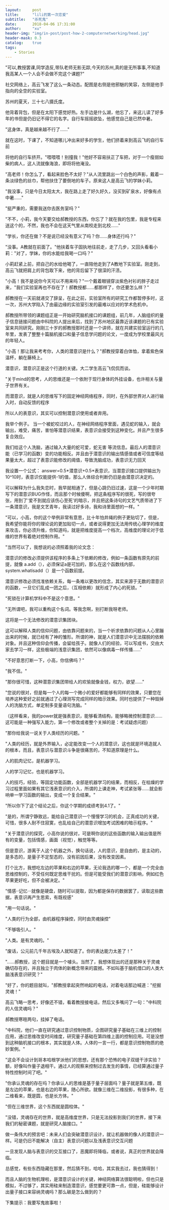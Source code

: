 ```yaml
---
layout:     post
title:      "lili的第一次恋爱"
subtitle:   "杀死鬼"
date:       2018-04-06 17:31:00
author:     "xu"
header-img: "img/in-post/post-how-2-computernetworking/head.jpg"
header-mask: 0.3
catalog:    true
tags:
    - Stories
---
```

&quot;可以,教授罢课,同学造反,带队老师无影无踪,今天的苏州,真的是无所事事,不知道我高某人一个人会不会做不完这个课题?&quot;

社交网络上，高云飞发了这么一条动态。配图是右侧是他邪魅的笑容，左侧是他手指向的全空的实验室。

苏州的夏天，三十七八摄氏度。

他背着背包，但是在太阳下感觉好热。左手边是什么湖，他忘了，来这儿读了好多年的书但是仍旧记不得它的名字。自行车摇摇欲坠，他感觉自己是已然中暑。

&quot;这身体，真是越来越不行了……&quot;

就在这时，下课了，不知道哪儿冲出来好多的学生，他们挤着来到高云飞的自行车前

将他的自行车挤开。&quot;喂喂喂！别撞我！&quot;他好不容易扶正了车把，对于一个瘦弱如柴的病人，这人流就像海浪，即将将他淹没。

 &quot;高老师！你怎么了，看起来脸色不太好？&quot;从人流里跳出一个白色的声影，戴着一条淡绿色的丝巾，帮他扶住了要倒地的车子。原来这人是高云飞的学妹小莉。

 &quot;我没事，只是今日太阳太大，我在路上走了好久好久，没买到矿泉水，好像有点中暑……&quot;

 &quot;挺严重的，需要我送你去医务室吗？&quot;

 &quot;不不，小莉，我今天要交给郝教授的东西，你忘了？就在我的包里，我是专程来送这个的，不然，我也不会在这天气里从南校走到北校……&quot;

 &quot;学长，你还在做？不是说已经没有意义了吗？你……身体还行吗？&quot;

 &quot;没事。A教就在前面了。&quot;他扶着车子固执地往前走，走了几步，又回头看看小莉：&quot;对了，学妹，你的水能给我喝一口吗？&quot;

 小莉赶紧上前，把自己的水给他喝了，一直陪他走到了A教地下实验室。刚走到，高云飞就把肩上的背包取下来，他的背后留下了很深的汗渍。

 &quot;小高！我不是说你今天可以不用来吗？&quot;一个戴着眼镜穿淡紫色衬衫的胖子走过来，&quot;我们实验室再也不存在了！郝教授都……都那样了，你还要怎么样？&quot;

 郝教授在一天前就递交了辞呈，在此之前，实验室所有的研究工作都暂停多时，这一次，苏州大学陷入了由最边缘的实验室引发的最难以应对的学术危机中。

 郝教授所带领的课题组正是一开始研究脑机接口的课题组，前几年，人脑组织的量子信息链接问题由中科院的人提出来后，找到了苏州地区最靠近该课题的已有实验室来共同研究。刚刚三十岁的郝教授那时还是一个讲师，就在共建实验室运行的几年里，发表了整整十篇脑机接口和量子信息学问题的论文，一度成为学校里最风光的年轻人。

 &quot;小高！那让我来考考你，人类的潜意识是什么？&quot;郝教授穿着白体恤，拿着紫色保温杯，躺在藤椅上。

 潜意识，潜意识正是这个行道的关键。大二学生高云飞侃侃而谈。

&quot;关于mind的思考，人的思维还是一个依附于现行身体的外挂设备，也许相关与量子世界有关。

而潜意识，就是人的思维写下的固定神经网络程序，同时，在外部世界对人进行输入时，自动反馈的程序

所以人的表意识，其实可以控制潜意识使用或者弃用。

我举个例子。 当一个被蛇咬过的人，在神经网络程序里面，遇见蛇的输入，就会输出，难受，痛苦，害怕等潜意识结果，表意识会接受到这种变化。并且产生很多复合效应。

我们给这个人洗脑，通过输入大量的蛇可爱，蛇无害 等流信息。最后人的潜意识能（已学习的函数）变的功能相反。并且由于潜意识的输出情感值或者可信度等结果量太大，超过了表意识能修改的阈值，导致洗脑成功，表意识无力回天

我设置一个公式： answer=0.5\*潜意识+0.5\*表意识，当潜意识接口提供输出为10^10时，表意识仅能提供-1的值，那么人体综合判断仍旧是由潜意识决定的。

可以解释为什么我失恋时，我早就相通了，但是心跳仍旧过速，这是一个少年时期写下的潜意识BUG作怪，而且那个时候傻啊，把这条程序写的很死，写的很夸张，用到了&#39;爱不到就应该伤心至死&#39;的暗示，并且把这条诗句的文艺气质带进了下一条潜意识，我是文艺青年，我读过好多诗，我和诗里面想的一样。&quot;

&quot;可以，小高，你的这个举例非常有意思，比十年怕井绳的例子更贴切了，但是，我希望你能将你的理论说的更加贴切一点，或者说得更加无法用传统心理学的维度来攻击，你必须升维，你知道吗，就是把维度提高一个档次，高维度的理论对于低维的世界有着绝对控制作用。&quot;

&quot;当然可以了，我想说的必须照着我的论文念：

潜意识的修改必须提供该程序的多条上下依赖的修改，例如一条函数有原先的前提，就像 a.add（），必须保证a是可加的，那么在这个函数线内部，system.whatisadd（）是一个函数前提。

潜意识修改必须找准依赖关系，每一条难以更改的信念，其实来源于无数的潜意识的函数，一旦它们乱成一团之后，（互相依赖）就形成了内心的死锁。&quot;

&quot;死锁在计算机学科中不是这个意思。&quot;

&quot;无所谓吧，我可以重构这个名词。等我念啊，别打断我呀老师。

这将是一个无法修改的潜意识集团块。

这可以解释人类的信仰问题，由依靠问题来的，当一个祈求依靠的问题从人心里蹦出来的时候，就已经有了神的雏形。所谓的神，就是人们潜意识中无法摆脱的依赖对象。并且这种信仰会传播，会留给孩子。就像人们的经验，可以写成书，交由大家去学习一样，这些极端的浅意识集团，依然可以像病毒一样传播……&quot;

&quot;不好意思打断一下，小高，你信佛吗？&quot;

&quot;我不信。&quot;

&quot;那你很可惜，这种潜意识集团带给人的欢愉就像金钱，权力，欲望……&quot;

&quot;您说的很对，但是每一个人的每一个微小的爱好都能够有同样的效果，只要您在培养这种爱好之前就通过了心理测写完成同样的暗示效果。同时也提供了一种毁掉人的洗脑方式，单定制多变量语句洗脑。&quot;

（这样看来，我的power就是强表意识，能够看清结构，能够略微控制潜意识……这可能是一种强写入能力，第一个修改或者整个关掉的是：考试疑虑问题）

&quot;那你给我说一说关于人类经历的问题。&quot;

&quot;人类的经历，就是外界输入，必定能改变一个人的潜意识，这也就是环境造就人的根本，而且，表意识与潜意识斗争是很痛苦的，不知道原理是什么。

人的肌肉记忆，是机器学习。

人的学习记忆，也是机器学习。

人的技巧，经验，等固定功能函数，全部是机器学习的结果，而相反，在枯燥的学习过程里面如果有其它浅表意识的介入，所谓的上课走神，考试紧张等……就会影响单一学习函数的输出，变成一个复合结果。&quot;

&quot;所以你下了这个结论之后，你这个学期的成绩考到4.1了。&quot;

&quot;是的，所谓宁静致远，能给自己潜意识一个慢慢学习的机会，正真成功的关键，可惜，很多人耐不住寂寞，也乱给自己的潜意识增加考试困难的暗示程序。&quot;

&quot;关于潜意识的探究，小高你说的很对，可是啊你说的这些函数的输入输出值是所有的变量，包括情感，画面（视觉），触觉等等。

但是意识，游离于人这个机器之外，换句话说，人的意识，是自由的，是主动的，是多态的，是量子不定型态的，没有前因后果，没有改变因素。

 打个比方，我想吃左边的苹果和右边的苹果，无论我选的哪一个，都是一个完全由思维控制的，不受任何既定思维干扰的。但是可能受我们的潜意识影响，例如红色苹果更好吃，但不会被决定。&quot;

&quot;情感··记忆···就像是硬盘，随时可以提取，因为都是保存的数据罢了，读取这些数据，表意识再产生思索，有既视感&quot;

&quot;用一句话说。&quot;

&quot;人类的行为全部，由机器程序操控，同时由灵魂操控&quot;

&quot;不够吸引人。&quot;

&quot;人类。是有灵魂的。&quot;

&quot;废话，公元前几千年古埃及人就知道了。你的表达能力太差了！&quot;

&quot;……郝教授，这个题目就是一个噱头。当然了，我想体现出的还是那种关于灵魂确切存在的，并且独立于肉体的新概念带来的震撼。不如叫基于脑机借口的人类大脑浅表意识研究？&quot;

&quot;好了，你的题目就叫，&quot;郝教授拿起突然响起的电话，对着电话那边喊道：&quot;挖掘灵魂！&quot;

高云飞略一思考，好像还不错，看着教授接电话，然后又多嘴问了一句：&quot;中科院的人信灵魂吗？&quot;

郝教授寒暄两句，挂掉了电话。

&quot;中科院，他们一直在研究通过意识控制物质，企图研究量子基础在三维上的控制应用，通过思维改变时间维度，研究量子基础在第四维上面的控制应用。可是没想到这种脑机接口的根本，其实就是人体。人体的一言一行，都是意识控制物质的绝妙案例。&quot;

&quot;这会不会设计到哥本哈根学派他们的思想，还有那个恐怖的电子双缝干涉实验？额，好像叫作量子退相干。通过人的观察来控制过去发生的事情，已经算通过量子特性控制时间了吧。&quot;

&quot;你承认灵魂的存在吗？你承认人的思维是基于量子层面吗？量子就是第五维，既是左边的苹果，也是右边的苹果，随心所欲。就像三维在二维投影，有很多种，在二维看来，既是圆，也是长方体。&quot;

&quot;但在三维世界，这个东西就是圆柱体。&quot;

&quot;没错，灵魂存在的世界，就是高维度世界，只是无法投影到我们的世界，接下来我们的秘密课题，就是研究人脑接口。&quot;



做一条伟大的预言吧：未来人们会突破潜意识设计，就让机器做的像人的潜意识一样。可是仍旧不能解决（自主）表意识问题以及浅表意识交互问题

一旦发现人脑与表意识的交互接口了，恶魔即将降临，或者说，真正的世界就会降临。



总感觉，有些东西隐藏在那里，然后猜不到，哈哈，其实我去过，我也猜得到！



而且人脑的生物机理啦，是潜意识设计的关键，神经网络算法很聪明啦，但也只是模拟，不过够了，其实用硅来制造潜意识，感觉要更可靠一点，但是，硅能够设计出量子接口来容纳灵魂吗？那么碳是怎么做到的？

下集提示：我要写鬼故事啦！